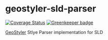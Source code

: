 # geostyler-sld-parser

[![Coverage Status](https://coveralls.io/repos/github/terrestris/geostyler-sld-parser/badge.svg?branch=master)](https://coveralls.io/github/terrestris/geostyler-sld-parser?branch=master) [![Greenkeeper badge](https://badges.greenkeeper.io/terrestris/geostyler-sld-parser.svg)](https://greenkeeper.io/)

[GeoStyler](https://github.com/terrestris/geostyler/) Stlye Parser implementation for SLD
